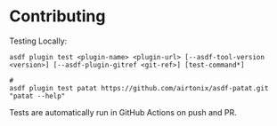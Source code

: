 # Contributing

Testing Locally:

```shell
asdf plugin test <plugin-name> <plugin-url> [--asdf-tool-version <version>] [--asdf-plugin-gitref <git-ref>] [test-command*]

#
asdf plugin test patat https://github.com/airtonix/asdf-patat.git "patat --help"
```

Tests are automatically run in GitHub Actions on push and PR.
